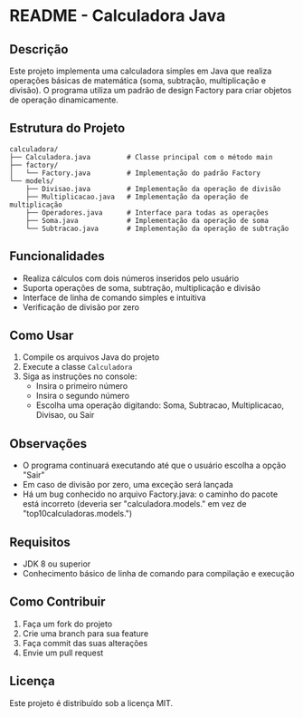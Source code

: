 # README - Calculadora Java

## Descrição
Este projeto implementa uma calculadora simples em Java que realiza operações básicas de matemática (soma, subtração, multiplicação e divisão). O programa utiliza um padrão de design Factory para criar objetos de operação dinamicamente.

## Estrutura do Projeto
```
calculadora/
├── Calculadora.java         # Classe principal com o método main
├── factory/
│   └── Factory.java         # Implementação do padrão Factory
└── models/
    ├── Divisao.java         # Implementação da operação de divisão
    ├── Multiplicacao.java   # Implementação da operação de multiplicação
    ├── Operadores.java      # Interface para todas as operações
    ├── Soma.java            # Implementação da operação de soma
    └── Subtracao.java       # Implementação da operação de subtração
```

## Funcionalidades
- Realiza cálculos com dois números inseridos pelo usuário
- Suporta operações de soma, subtração, multiplicação e divisão
- Interface de linha de comando simples e intuitiva
- Verificação de divisão por zero

## Como Usar
1. Compile os arquivos Java do projeto
2. Execute a classe `Calculadora`
3. Siga as instruções no console:
   - Insira o primeiro número
   - Insira o segundo número
   - Escolha uma operação digitando: Soma, Subtracao, Multiplicacao, Divisao, ou Sair

## Observações
- O programa continuará executando até que o usuário escolha a opção "Sair"
- Em caso de divisão por zero, uma exceção será lançada
- Há um bug conhecido no arquivo Factory.java: o caminho do pacote está incorreto (deveria ser "calculadora.models." em vez de "top10calculadoras.models.")

## Requisitos
- JDK 8 ou superior
- Conhecimento básico de linha de comando para compilação e execução

## Como Contribuir
1. Faça um fork do projeto
2. Crie uma branch para sua feature
3. Faça commit das suas alterações
4. Envie um pull request

## Licença
Este projeto é distribuído sob a licença MIT.
